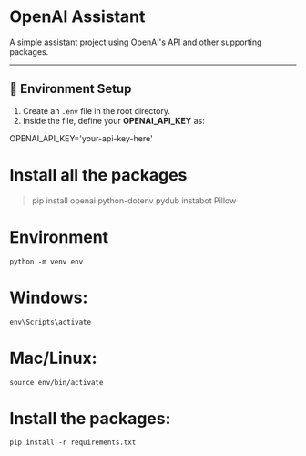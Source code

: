 # OpenAI Assistant

A simple assistant project using OpenAI's API and other supporting packages.

---

## 🔐 Environment Setup

1. Create an `.env` file in the root directory.
2. Inside the file, define your **OPENAI_API_KEY** as:

OPENAI_API_KEY='your-api-key-here'



# Install all the packages

> pip install openai python-dotenv pydub instabot Pillow


# Environment

```
python -m venv env
```

# Windows:

```
env\Scripts\activate
```

# Mac/Linux:

```
source env/bin/activate
```

# Install the packages:

```
pip install -r requirements.txt
```
